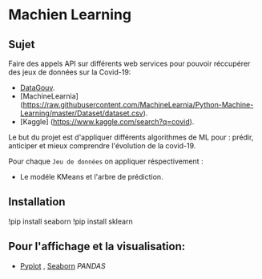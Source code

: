 # Machien Learning

## Sujet
Faire des appels API sur différents web services pour pouvoir réccupérer des jeux de données sur la Covid-19:
- [DataGouv](https://www.data.gouv.fr/fr/datasets/r/5c4e1452-3850-4b59-b11c-3dd51d7fb8b5).
- [MachineLearnia] (https://raw.githubusercontent.com/MachineLearnia/Python-Machine-Learning/master/Dataset/dataset.csv).
- [Kaggle] (https://www.kaggle.com/search?q=covid).

Le but du projet est d'appliquer différents algorithmes de ML pour : prédir, anticiper et mieux comprendre l'évolution de la covid-19.

Pour chaque `Jeu de données` on appliquer réspectivement :
- Le modéle KMeans et l'arbre de prédiction.


## Installation
!pip install seaborn
!pip install sklearn


## Pour l'affichage et la visualisation:
- [Pyplot](https://pandas.pydata.org/pandas-docs/stable/user_guide/visualization.html) , [Seaborn](https://seaborn.pydata.org/introduction.html) *PANDAS*
